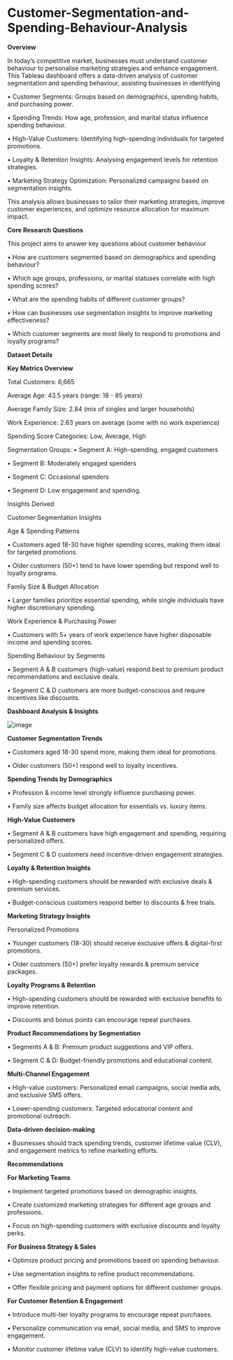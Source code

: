 # Customer-Segmentation-and-Spending-Behaviour-Analysis
**Overview**

In today’s competitive market, businesses must understand customer behaviour to personalise marketing strategies and enhance engagement. This Tableau dashboard offers a data-driven analysis of customer segmentation and spending behaviour, assisting businesses in identifying

•	Customer Segments: Groups based on demographics, spending habits, and purchasing power.

•	Spending Trends: How age, profession, and marital status influence spending behaviour.

•	High-Value Customers: Identifying high-spending individuals for targeted promotions.

•	Loyalty & Retention Insights: Analysing engagement levels for retention strategies.

•	Marketing Strategy Optimization: Personalized campaigns based on segmentation insights.

This analysis allows businesses to tailor their marketing strategies, improve customer experiences, and optimize resource allocation for maximum impact.

**Core Research Questions**

This project aims to answer key questions about customer behaviour

•	How are customers segmented based on demographics and spending behaviour?

•	Which age groups, professions, or marital statuses correlate with high spending scores?

•	What are the spending habits of different customer groups?

•	How can businesses use segmentation insights to improve marketing effectiveness?

•	Which customer segments are most likely to respond to promotions and loyalty programs?


**Dataset Details**

**Key Metrics Overview**

Total Customers: 6,665

Average Age: 43.5 years (range: 18 - 85 years)

Average Family Size: 2.84 (mix of singles and larger households)

Work Experience: 2.63 years on average (some with no work experience)

Spending Score Categories: Low, Average, High

Segmentation Groups:
•	Segment A: High-spending, engaged customers

•	Segment B: Moderately engaged spenders

•	Segment C: Occasional spenders

•	Segment D: Low engagement and spending.

Insights Derived

Customer Segmentation Insights

Age & Spending Patterns

•	Customers aged 18-30 have higher spending scores, making them ideal for targeted promotions.

•	Older customers (50+) tend to have lower spending but respond well to loyalty programs.

Family Size & Budget Allocation

•	Larger families prioritize essential spending, while single individuals have higher discretionary spending.

Work Experience & Purchasing Power

•	Customers with 5+ years of work experience have higher disposable income and spending scores.

Spending Behaviour by Segments

•	Segment A & B customers (high-value) respond best to premium product recommendations and exclusive deals.

•	Segment C & D customers are more budget-conscious and require incentives like discounts.

**Dashboard Analysis & Insights**

![image](https://github.com/user-attachments/assets/e523515a-be8a-4eb8-a367-174cb95122b1)

**Customer Segmentation Trends**

•	Customers aged 18-30 spend more, making them ideal for promotions.

•	Older customers (50+) respond well to loyalty incentives.

**Spending Trends by Demographics**

•	Profession & income level strongly influence purchasing power.

•	Family size affects budget allocation for essentials vs. luxury items.

**High-Value Customers**

•	Segment A & B customers have high engagement and spending, requiring personalized offers.

•	Segment C & D customers need incentive-driven engagement strategies.

**Loyalty & Retention Insights**

•	High-spending customers should be rewarded with exclusive deals & premium services.

•	Budget-conscious customers respond better to discounts & free trials.


**Marketing Strategy Insights**

Personalized Promotions

•	Younger customers (18-30) should receive exclusive offers & digital-first promotions.

•	Older customers (50+) prefer loyalty rewards & premium service packages.

**Loyalty Programs & Retention**

•	High-spending customers should be rewarded with exclusive benefits to improve retention.

•	Discounts and bonus points can encourage repeat purchases.

**Product Recommendations by Segmentation**

•	Segments A & B: Premium product suggestions and VIP offers.

•	Segment C & D: Budget-friendly promotions and educational content.

**Multi-Channel Engagement**

•	High-value customers: Personalized email campaigns, social media ads, and exclusive SMS offers.

•	Lower-spending customers: Targeted educational content and promotional outreach.

**Data-driven decision-making**

•	Businesses should track spending trends, customer lifetime value (CLV), and engagement metrics to refine marketing efforts.

**Recommendations**

**For Marketing Teams**

•	Implement targeted promotions based on demographic insights.

•	Create customized marketing strategies for different age groups and professions.

•	Focus on high-spending customers with exclusive discounts and loyalty perks.

**For Business Strategy & Sales**

•	Optimize product pricing and promotions based on spending behaviour.

•	Use segmentation insights to refine product recommendations.

•	Offer flexible pricing and payment options for different customer groups.

**For Customer Retention & Engagement**

•	Introduce multi-tier loyalty programs to encourage repeat purchases.

•	Personalize communication via email, social media, and SMS to improve engagement.

•	Monitor customer lifetime value (CLV) to identify high-value customers.





